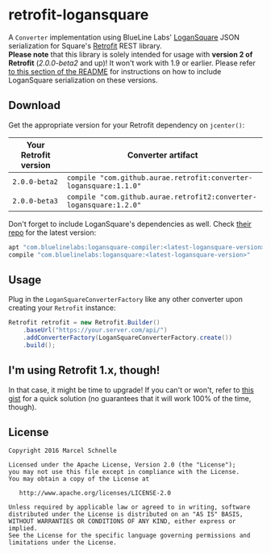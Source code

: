 # retrofit-logansquare

A `Converter` implementation using BlueLine Labs' [LoganSquare][logansquare] JSON serialization for Square's [Retrofit][retrofit] REST library.  
**Please note** that this library is solely intended for usage with **version 2 of Retrofit** (*2.0.0-beta2* and up)! It won't work with 1.9 or earlier. Please refer [to this section of the README](#retro1) for instructions on how to include LoganSquare serialization on these versions.

## Download

Get the appropriate version for your Retrofit dependency on `jcenter()`:

|Your Retrofit version|Converter artifact|
|---|---|
|`2.0.0-beta2`|`compile "com.github.aurae.retrofit:converter-logansquare:1.1.0"`|
|`2.0.0-beta3`|`compile "com.github.aurae.retrofit2:converter-logansquare:1.2.0"`|

Don't forget to include LoganSquare's dependencies as well. Check [their repo][logansquare] for the latest version:

```groovy
apt "com.bluelinelabs:logansquare-compiler:<latest-logansquare-version>"
compile "com.bluelinelabs:logansquare:<latest-logansquare-version>"
```

## Usage

Plug in the `LoganSquareConverterFactory` like any other converter upon creating your `Retrofit` instance:

```java
Retrofit retrofit = new Retrofit.Builder()
    .baseUrl("https://your.server.com/api/")
    .addConverterFactory(LoganSquareConverterFactory.create())
    .build();
```

<a name="retro1"></a>
## I'm using Retrofit 1.x, though!

In that case, it might be time to upgrade! If you can't or won't, refer to [this gist][v1gist] for a quick solution (no guarantees that it will work 100% of the time, though).

## License

	Copyright 2016 Marcel Schnelle

	Licensed under the Apache License, Version 2.0 (the "License");
	you may not use this file except in compliance with the License.
	You may obtain a copy of the License at

	   http://www.apache.org/licenses/LICENSE-2.0

	Unless required by applicable law or agreed to in writing, software
	distributed under the License is distributed on an "AS IS" BASIS,
	WITHOUT WARRANTIES OR CONDITIONS OF ANY KIND, either express or implied.
	See the License for the specific language governing permissions and
	limitations under the License.

  [logansquare]: https://github.com/bluelinelabs/LoganSquare
  [retrofit]: https://github.com/square/retrofit
  [v1gist]: https://gist.github.com/aurae/8427b93b27483763d9cb
 